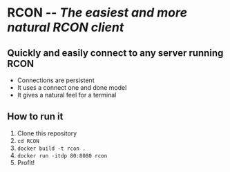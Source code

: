 RCON -- *The easiest and more natural RCON client*
====

## Quickly and easily connect to any server running RCON
- Connections are persistent
- It uses a connect one and done model
- It gives a natural feel for a terminal

## How to run it
1. Clone this repository
2. `cd RCON`
3. `docker build -t rcon .`
4. `docker run -itdp 80:8080 rcon`
5. Profit!
